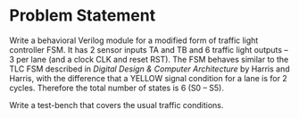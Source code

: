 # Problem Statement

Write a behavioral Verilog module for a modified form of traffic light controller FSM. It has 2 sensor inputs TA and TB and 6 traffic light outputs – 3 per lane  (and a clock CLK and reset RST).  The FSM behaves similar to the TLC FSM described in _Digital Design & Computer Architecture_ by Harris and Harris, with the difference that a YELLOW signal condition for a lane is for 2 cycles. Therefore the total number of states is 6 (S0 – S5). 

Write a test-bench that covers the usual traffic conditions. 
